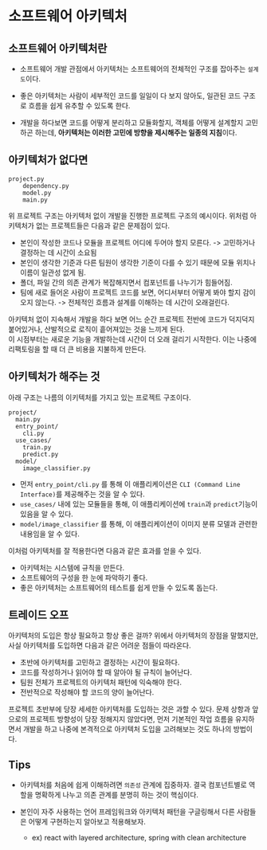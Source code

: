 # 소프트웨어 아키텍처

## 소프트웨어 아키텍처란

- 소프트웨어 개발 관점에서 아키텍처는 소프트웨어의 전체적인 구조를 잡아주는 `설계도`이다.   

- 좋은 아키텍처는 사람이 세부적인 코드를 일일이 다 보지 않아도, 일관된 코드 구조로 흐름을 쉽게 유추할 수 있도록 한다.  
- 개발을 하다보면 코드를 어떻게 분리하고 모듈화할지, 객체를 어떻게 설계할지 고민하곤 하는데, **아키텍처는 이러한 고민에 방향을 제시해주는 일종의 지침**이다.

## 아키텍처가 없다면

```
project.py
    dependency.py
    model.py
    main.py
```
위 프로젝트 구조는 아키텍처 없이 개발을 진행한 프로젝트 구조의 예시이다. 위처럼 아키텍처가 없는 프로젝트들은 다음과 같은 문제점이 있다. 
- 본인이 작성한 코드나 모듈을 프로젝트 어디에 두어야 할지 모른다. -> 고민하거나 결정하는 데 시간이 소요됨
- 본인이 생각한 기준과 다른 팀원이 생각한 기준이 다를 수 있기 때문에 모듈 위치나 이름이 일관성 없게 됨.
- 폴더, 파일 간의 의존 관계가 복잡해지면서 컴포넌트를 나누기가 힘들어짐.
- 팀에 새로 들어온 사람이 프로젝트 코드를 보면, 어디서부터 어떻게 봐야 할지 감이 오지 않는다. -> 전체적인 흐름과 설계를 이해하는 데 시간이 오래걸린다.  

아키텍처 없이 지속해서 개발을 하다 보면 어느 순간 프로젝트 전반에 코드가 덕지덕지 붙어있거나, 산발적으로 로직이 흩어져있는 것을 느끼게 된다.   
이 시점부터는 새로운 기능을 개발하는데 시간이 더 오래 걸리기 시작한다. 이는 나중에 리팩토링을 할 때 더 큰 비용을 지불하게 만든다.


## 아키텍처가 해주는 것

아래 구조는 나름의 이키텍처를 가지고 있는 프로젝트 구조이다. 
```
project/
  main.py
  entry_point/
    cli.py
  use_cases/
    train.py
    predict.py
  model/
    image_classifier.py
```
- 먼저 `entry_point/cli.py` 를 통해 이 애플리케이션은 `CLI (Command Line Interface)`를 제공해주는 것을 알 수 있다.
- `use_cases/` 내에 있는 모듈들을 통해, 이 애플리케이션에 `train`과 `predict`기능이 있음을 알 수 있다.
- `model/image_classifier` 를 통해, 이 애플리케이션이 이미지 분류 모델과 관련한 내용임을 알 수 있다.

이처럼 아키텍처를 잘 적용한다면 다음과 같은 효과를 얻을 수 있다.
- 아키텍처는 시스템에 규칙을 만든다.
- 소프트웨어의 구성을 한 눈에 파악하기 좋다.
- 좋은 아키텍처는 소프트웨어의 테스트를 쉽게 만들 수 있도록 돕는다.


## 트레이드 오프

아키텍처의 도입은 항상 필요하고 항상 좋은 걸까?
위에서 아키텍처의 장점을 말했지만, 사실 아키텍처를 도입하면 다음과 같은 어려운 점들이 따라온다.  

- 초반에 아키텍처를 고민하고 결정하는 시간이 필요하다.
- 코드를 작성하거나 읽어야 할 때 알아야 될 규칙이 늘어난다.  
- 팀원 전체가 프로젝트의 아키텍처 패턴에 익숙해야 한다.
- 전반적으로 작성해야 할 코드의 양이 늘어난다.  

프로젝트 초반부에 당장 세세한 아키텍처를 도입하는 것은 과할 수 있다. 문제 상항과 앞으로의 프로젝트 방향성이 당장 정해지지 않았다면, 먼저 기본적인 작업 흐름을 유지하면서 개발을 하고 나중에 본격적으로 아키텍처 도입을 고려해보는 것도 하나의 방법이다. 

## Tips

- 아키텍처를 처음에 쉽게 이해하려면 `의존성` 관계에 집중하자. 결국 컴포넌트별로 역할을 명확하게 나누고 의존 관계를 분명히 하는 것이 핵심이다.

- 본인이 자주 사용하는 언어 프레임워크와 아키텍처 패턴을 구글링해서 다른 사람들은 어떻게 구현하는지 알아보고 적용해보자.
    - ex) react with layered architecture, spring with clean architecture
